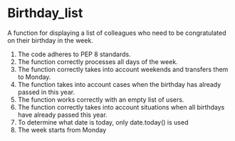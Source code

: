 # Birthday_list

A function for displaying a list of colleagues who need to be congratulated on their birthday in the week.

1. The code adheres to PEP 8 standards.
2. The function correctly processes all days of the week.
3. The function correctly takes into account weekends and transfers them to Monday.
4. The function takes into account cases when the birthday has already passed in this year.
5. The function works correctly with an empty list of users.
6. The function correctly takes into account situations when all birthdays have already passed this year.
7. To determine what date is today, only date.today() is used
8. The week starts from Monday

